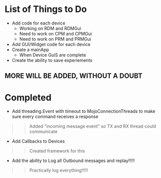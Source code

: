 # List of Things to Do #

  * Add code for each device
    * Working on RDM and RDMGui
    * Need to work on CPM and CPMGui
    * Need to work on PRM and PRMGui
  * Add GUI/Widget code for each device
  * Create a mainApp
    * When Device GuiS are complete
  * Create the ability to save experiements

## MORE WILL BE ADDED, WITHOUT A DOUBT ##


# Completed #

  * Add threading.Event with timeout to MojoConnectionThreads to make sure every command receives a response
> > Added "incoming message event" so TX and RX thread could communicate
  * Add Callbacks to Devices
> > Created framework for this
  * Add the ability to Log all Outbound messages and replay!!!!!
> > Practically log everything!!!!!